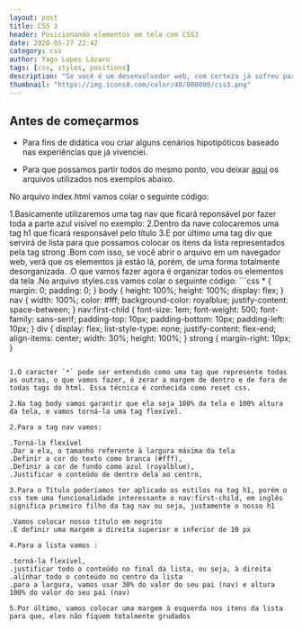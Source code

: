 ```yaml
---
layout: post
title: CSS 3
header: Posicionando elementos em tela com CSS3
date: 2020-05-27 22:42
category: css
author: Yago Lopes Lázaro
tags: [css, styles, positions]
description: "Se você é um desenvolvedor web, com certeza já sofreu para posicionar os elementos html em tela utilizando css, existem inúmeras técnicas que podemos utilizar na estilização das tags html. Nesse post vou te mostrar as que eu gosto de utilizar nas minhas aplicações."
thumbnail: "https://img.icons8.com/color/48/000000/css3.png"
---
```


## Antes de começarmos

- Para fins de didática vou criar alguns cenários hipotipóticos baseado nas experiências que já vivenciei.

- Para que possamos partir todos do mesmo ponto, vou deixar [aqui]() os arquivos utilizados nos exemplos abaixo.

No arquivo index.html vamos colar o seguinte código:

1.Basicamente utilizaremos uma tag nav que ficará reponsável por fazer toda
a parte azul visível no exemplo: 2.Dentro da nave colocaremos uma tag h1 que
ficará responsável pelo título 3.E por último uma tag div que servirá de lista
para que possamos colocar os itens da lista representados pela tag strong .Bom
com isso, se você abrir o arquivo em um navegador web, verá que os elementos já
estão lá, porém, de uma forma totalmente desorganizada. .O que vamos fazer agora
é organizar todos os elementos da tela .No arquivo styles.css vamos colar o
seguinte código: ```css \* { margin: 0; padding: 0; } body { height: 100%;
height: 100%; display: flex; } nav { width: 100%; color: #fff; background-color:
royalblue; justify-content: space-between; } nav:first-child { font-size: 1em;
font-weight: 500; font-family: sans-serif; padding-top: 10px; padding-bottom:
10px; padding-left: 10px; } div { display: flex; list-style-type: none;
justify-content: flex-end; align-items: center; width: 30%; height: 100%; }
strong { margin-right: 10px; }

```

1.O caracter `*` pode ser entendido como uma tag que represente todas as outras, o que vamos fazer, é zerar a margem de dentro e de fora de todas tags do html. Essa técnica é conhecida como reset css.

2.Na tag body vamos garantir que ela seja 100% da tela e 100% altura da tela, e vamos torná-la uma tag flexível.

2.Para a tag nav vamos:

.Torná-la flexível
.Dar a ela, o tamanho referente à largura máxima da tela
.Definir a cor do texto como branca (#fff),
.Definir a cor de fundo como azul (royalblue),
.Justificar o conteúdo de dentro dela ao centro,

3.Para o Título poderíamos ter aplicado os estilos na tag h1, porém o css tem uma funcionalidade interessante o nav:first-child, em inglês significa primeiro filho da tag nav ou seja, justamente o nosso h1

.Vamos colocar nosso título em negrito
.E definir uma margem a direita superior e inferior de 10 px

4.Para a lista vamos :

.torná-la flexível,
.justificar todo o conteúdo no final da lista, ou seja, à direita
.alinhar todo o conteúdo no centro da lista
.para a largura, vamos usar 30% do valor do seu pai (nav) e altura 100% do valor do seu pai (nav)

5.Por último, vamos colocar uma margem à esquerda nos itens da lista para que, eles não fiquem totalmente grudados
```
